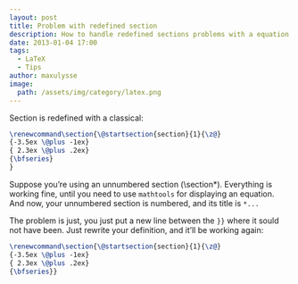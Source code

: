 ```yaml
---
layout: post
title: Problem with redefined section
description: How to handle redefined sections problems with a equation in the title
date: 2013-01-04 17:00
tags:
  - LaTeX
  - Tips
author: maxulysse
image:
  path: /assets/img/category/latex.png
---
```


Section is redefined with a classical:
```LaTeX
\renewcommand\section{\@startsection{section}{1}{\z@}
{-3.5ex \@plus -1ex}
{ 2.3ex \@plus .2ex}
{\bfseries}
}
```
Suppose you’re using an unnumbered section (\section*).
Everything is working fine, until you need to use `mathtools` for displaying an equation.
And now, your unnumbered section is numbered, and its title is `*...`

The problem is just, you just put a new line between the `}}` where it sould not have been.
Just rewrite your definition, and it’ll be working again:
```LaTeX
\renewcommand\section{\@startsection{section}{1}{\z@}
{-3.5ex \@plus -1ex}
{ 2.3ex \@plus .2ex}
{\bfseries}}
```
